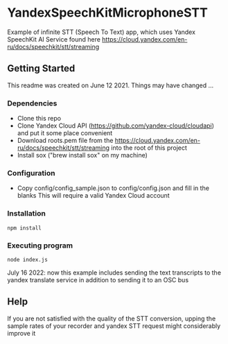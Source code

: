 # YandexSpeechKitMicrophoneSTT

Example of infinite STT (Speech To Text) app, which uses Yandex SpeechKit AI Service found here https://cloud.yandex.com/en-ru/docs/speechkit/stt/streaming

## Getting Started
This readme was created on June 12 2021. Things may have changed ...

### Dependencies
* Clone this repo
* Clone Yandex Cloud API (https://github.com/yandex-cloud/cloudapi) and put it some place convenient
* Download roots.pem file from the https://cloud.yandex.com/en-ru/docs/speechkit/stt/streaming into the root of this project
* Install sox ("brew install sox" on my machine)

### Configuration
* Copy config/config_sample.json to config/config.json and fill in the blanks
This will require a valid Yandex Cloud account
  
### Installation
```
npm install
```
### Executing program 
```
node index.js
```
July 16 2022: now this example includes sending the text transcripts to the yandex translate service in addition to sending it to an OSC bus

## Help

If you are not satisfied with the quality of the STT conversion, upping the sample rates of your recorder and yandex STT request might considerably improve it
